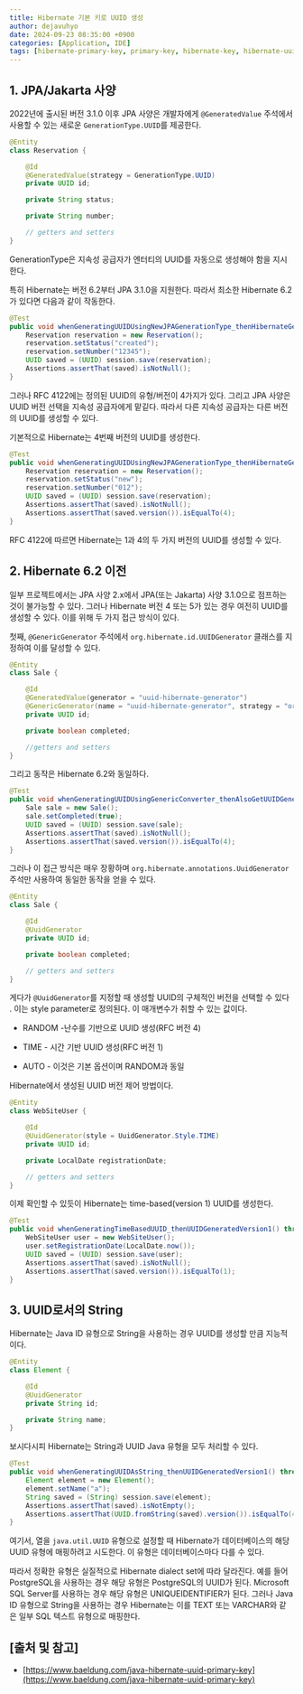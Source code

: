 ```yaml
---
title: Hibernate 기본 키로 UUID 생성
author: dejavuhyo
date: 2024-09-23 08:35:00 +0900
categories: [Application, IDE]
tags: [hibernate-primary-key, primary-key, hibernate-key, hibernate-uuid, 하이버네이트-기본-키]
---
```


## 1. JPA/Jakarta 사양
2022년에 출시된 버전 3.1.0 이후 JPA 사양은 개발자에게 `@GeneratedValue` 주석에서 사용할 수 있는 새로운 `GenerationType.UUID`를 제공한다.

```java
@Entity
class Reservation {

    @Id
    @GeneratedValue(strategy = GenerationType.UUID)
    private UUID id;

    private String status;

    private String number;

    // getters and setters
}
```

GenerationType은 지속성 공급자가 엔터티의 UUID를 자동으로 생성해야 함을 지시한다.

특히 Hibernate는 버전 6.2부터 JPA 3.1.0을 지원한다. 따라서 최소한 Hibernate 6.2가 있다면 다음과 같이 작동한다.

```java
@Test
public void whenGeneratingUUIDUsingNewJPAGenerationType_thenHibernateGeneratedUUID() throws IOException {
    Reservation reservation = new Reservation();
    reservation.setStatus("created");
    reservation.setNumber("12345");
    UUID saved = (UUID) session.save(reservation);
    Assertions.assertThat(saved).isNotNull();
}
```

그러나 RFC 4122에는 정의된 UUID의 유형/버전이 4가지가 있다. 그리고 JPA 사양은 UUID 버전 선택을 지속성 공급자에게 맡깉다. 따라서 다른 지속성 공급자는 다른 버전의 UUID를 생성할 수 있다.

기본적으로 Hibernate는 4번째 버전의 UUID를 생성한다.

```java
@Test
public void whenGeneratingUUIDUsingNewJPAGenerationType_thenHibernateGeneratedUUIDOfVersion4() throws IOException {
    Reservation reservation = new Reservation();
    reservation.setStatus("new");
    reservation.setNumber("012");
    UUID saved = (UUID) session.save(reservation);
    Assertions.assertThat(saved).isNotNull();
    Assertions.assertThat(saved.version()).isEqualTo(4);
}
```

RFC 4122에 따르면 Hibernate는 1과 4의 두 가지 버전의 UUID를 생성할 수 있다.

## 2. Hibernate 6.2 이전
일부 프로젝트에서는 JPA 사양 2.x에서 JPA(또는 Jakarta) 사양 3.1.0으로 점프하는 것이 불가능할 수 있다. 그러나 Hibernate 버전 4 또는 5가 있는 경우 여전히 UUID를 생성할 수 있다. 이를 위해 두 가지 접근 방식이 있다.

첫째, `@GenericGenerator` 주석에서 `org.hibernate.id.UUIDGenerator` 클래스를 지정하여 이를 달성할 수 있다.

```java
@Entity
class Sale {

    @Id
    @GeneratedValue(generator = "uuid-hibernate-generator")
    @GenericGenerator(name = "uuid-hibernate-generator", strategy = "org.hibernate.id.UUIDGenerator")
    private UUID id;

    private boolean completed;

    //getters and setters
}
```

그리고 동작은 Hibernate 6.2와 동일하다.

```java
@Test
public void whenGeneratingUUIDUsingGenericConverter_thenAlsoGetUUIDGeneratedVersion4() throws IOException {
    Sale sale = new Sale();
    sale.setCompleted(true);
    UUID saved = (UUID) session.save(sale);
    Assertions.assertThat(saved).isNotNull();
    Assertions.assertThat(saved.version()).isEqualTo(4);
}
```

그러나 이 접근 방식은 매우 장황하며 `org.hibernate.annotations.UuidGenerator` 주석만 사용하여 동일한 동작을 얻을 수 있다.

```java
@Entity
class Sale {

    @Id
    @UuidGenerator
    private UUID id;

    private boolean completed;

    // getters and setters 
}
```

게다가 `@UuidGenerator`를 지정할 때 생성할 UUID의 구체적인 버전을 선택할 수 있다 . 이는 style parameter로 정의된다. 이 매개변수가 취할 수 있는 값이다.

* RANDOM -난수를 기반으로 UUID 생성(RFC 버전 4)

* TIME - 시간 기반 UUID 생성(RFC 버전 1)

* AUTO - 이것은 기본 옵션이며 RANDOM과 동일

Hibernate에서 생성된 UUID 버전 제어 방법이다.

```java
@Entity
class WebSiteUser {

    @Id
    @UuidGenerator(style = UuidGenerator.Style.TIME)
    private UUID id;

    private LocalDate registrationDate;

    // getters and setters
}
```

이제 확인할 수 있듯이 Hibernate는 time-based(version 1) UUID를 생성한다.

```java
@Test
public void whenGeneratingTimeBasedUUID_thenUUIDGeneratedVersion1() throws IOException {
    WebSiteUser user = new WebSiteUser();
    user.setRegistrationDate(LocalDate.now());
    UUID saved = (UUID) session.save(user);
    Assertions.assertThat(saved).isNotNull();
    Assertions.assertThat(saved.version()).isEqualTo(1);
}
```

## 3. UUID로서의 String
Hibernate는 Java ID 유형으로 String을 사용하는 경우 UUID를 생성할 만큼 지능적이다.

```java
@Entity
class Element {

    @Id
    @UuidGenerator
    private String id;

    private String name;
}
```

보시다시피 Hibernate는 String과 UUID Java 유형을 모두 처리할 수 있다.

```java
@Test
public void whenGeneratingUUIDAsString_thenUUIDGeneratedVersion1() throws IOException {
    Element element = new Element();
    element.setName("a");
    String saved = (String) session.save(element);
    Assertions.assertThat(saved).isNotEmpty();
    Assertions.assertThat(UUID.fromString(saved).version()).isEqualTo(4);
}
```

여기서, 열을 `java.util.UUID` 유형으로 설정할 때 Hibernate가 데이터베이스의 해당 UUID 유형에 매핑하려고 시도한다. 이 유형은 데이터베이스마다 다를 수 있다.

따라서 정확한 유형은 실질적으로 Hibernate dialect set에 따라 달라진다. 예를 들어 PostgreSQL을 사용하는 경우 해당 유형은 PostgreSQL의 UUID가 된다. Microsoft SQL Server를 사용하는 경우 해당 유형은 UNIQUEIDENTIFIER가 된다. 그러나 Java ID 유형으로 String을 사용하는 경우 Hibernate는 이를 TEXT 또는 VARCHAR와 같은 일부 SQL 텍스트 유형으로 매핑한다.

## [출처 및 참고]
* [https://www.baeldung.com/java-hibernate-uuid-primary-key](https://www.baeldung.com/java-hibernate-uuid-primary-key)

